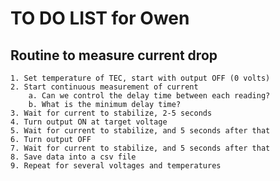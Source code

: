 # TO DO LIST for Owen

## Routine to measure current drop 

    1. Set temperature of TEC, start with output OFF (0 volts)
    2. Start continuous measurement of current
        a. Can we control the delay time between each reading?
        b. What is the minimum delay time?
    3. Wait for current to stabilize, 2-5 seconds
    4. Turn output ON at target voltage
    5. Wait for current to stabilize, and 5 seconds after that
    6. Turn output OFF
    7. Wait for current to stabilize, and 5 seconds after that
    8. Save data into a csv file
    9. Repeat for several voltages and temperatures


